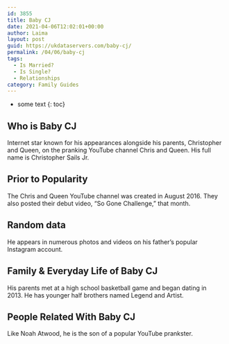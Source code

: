 ```yaml
---
id: 3855
title: Baby CJ
date: 2021-04-06T12:02:01+00:00
author: Laima
layout: post
guid: https://ukdataservers.com/baby-cj/
permalink: /04/06/baby-cj
tags:
  - Is Married?
  - Is Single?
  - Relationships
category: Family Guides
---
```


* some text
{: toc}


## Who is Baby CJ
                  
                  
                  
Internet star known for his appearances alongside his parents, Christopher and Queen, on the pranking YouTube channel Chris and Queen. His full name is Christopher Sails Jr. 
                  
              
            
              
            
                
                
                
## Prior to Popularity
                  
                  
                  
The Chris and Queen YouTube channel was created in August 2016. They also posted their debut video, &#8220;So Gone Challenge,&#8221; that month. 
                  
              
            
              
            
                
                
                
## Random data
                  
                  
                  
He appears in numerous photos and videos on his father&#8217;s popular Instagram account.
                  
              
            
              
            
                
                
                
## Family & Everyday Life of Baby CJ
                  
                  
                  
His parents met at a high school basketball game and began dating in 2013. He has younger half brothers named Legend and Artist.
                  
              
            
              
            
                
                
                
## People Related With Baby CJ
                  
                  
                  
Like Noah Atwood, he is the son of a popular YouTube prankster.
                  
              
            
              
            
                
              
            
              
              
            
            
              
            
          
          
          